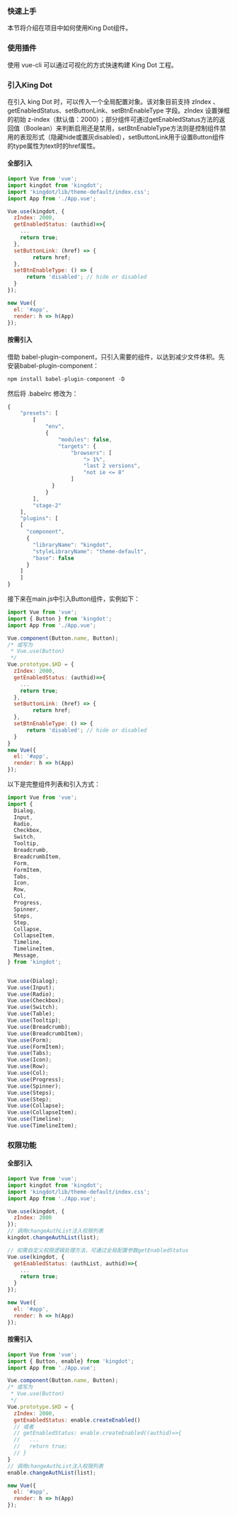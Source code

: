 ### 快速上手

本节将介绍在项目中如何使用King Dot组件。

### 使用插件

使用 vue-cli 可以通过可视化的方式快速构建 King Dot 工程。

### 引入King Dot

在引入 king Dot 时，可以传入一个全局配置对象。该对象目前支持 zIndex 、 getEnabledStatus、setButtonLink、setBtnEnableType 字段。zIndex 设置弹框的初始 z-index（默认值：2000）；部分组件可通过getEnabledStatus方法的返回值（Boolean）来判断启用还是禁用，setBtnEnableType方法则是控制组件禁用的表现形式（隐藏hide或置灰disabled），setButtonLink用于设置Button组件的type属性为text时的href属性。

#### 全部引入

```js
import Vue from 'vue';
import kingdot from 'kingdot';
import 'kingdot/lib/theme-default/index.css';
import App from './App.vue';

Vue.use(kingdot, {
  zIndex: 2000,
  getEnabledStatus: (authid)=>{
    ...
    return true;
  },
  setButtonLink: (href) => {
        return href;
  },
  setBtnEnableType: () => {
      return 'disabled'; // hide or disabled
  }
});

new Vue({
  el: '#app',
  render: h => h(App)
});
```

#### 按需引入

借助 babel-plugin-component，只引入需要的组件，以达到减少文件体积。先安装babel-plugin-component：

```js
npm install babel-plugin-component -D
```

然后将 .babelrc 修改为：

```js
{
    "presets": [
        [
            "env",
            {
                "modules": false,
                "targets": {
                    "browsers": [
                        "> 1%",
                        "last 2 versions",
                        "not ie <= 8"
                    ]
              }
            }
        ],
        "stage-2"
    ],
    "plugins": [
    [
      "component",
      {
        "libraryName": "kingdot",
        "styleLibraryName": "theme-default",
        "base": false
      }
    ]
    ]
}
```

接下来在main.js中引入Button组件，实例如下：

```js
import Vue from 'vue';
import { Button } from 'kingdot';
import App from './App.vue';

Vue.component(Button.name, Button);
/* 或写为
 * Vue.use(Button)
 */
Vue.prototype.$KD = {
  zIndex: 2000,
  getEnabledStatus: (authid)=>{
    ...
    return true;
  },
  setButtonLink: (href) => {
        return href;
  },
  setBtnEnableType: () => {
      return 'disabled'; // hide or disabled
  }
}
new Vue({
  el: '#app',
  render: h => h(App)
});

```

以下是完整组件列表和引入方式：

```js
import Vue from 'vue';
import {
  Dialog,
  Input,
  Radio,
  Checkbox,
  Switch,
  Tooltip,
  Breadcrumb,
  BreadcrumbItem,
  Form,
  FormItem,
  Tabs,
  Icon,
  Row,
  Col,
  Progress,
  Spinner,
  Steps,
  Step,
  Collapse,
  CollapseItem,
  Timeline,
  TimelineItem,
  Message,
} from 'kingdot';


Vue.use(Dialog);
Vue.use(Input);
Vue.use(Radio);
Vue.use(Checkbox);
Vue.use(Switch);
Vue.use(Table);
Vue.use(Tooltip);
Vue.use(Breadcrumb);
Vue.use(BreadcrumbItem);
Vue.use(Form);
Vue.use(FormItem);
Vue.use(Tabs);
Vue.use(Icon);
Vue.use(Row);
Vue.use(Col);
Vue.use(Progress);
Vue.use(Spinner);
Vue.use(Steps);
Vue.use(Step);
Vue.use(Collapse);
Vue.use(CollapseItem);
Vue.use(Timeline);
Vue.use(TimelineItem);

```
###  权限功能
#### 全部引入

```js
import Vue from 'vue';
import kingdot from 'kingdot';
import 'kingdot/lib/theme-default/index.css';
import App from './App.vue';

Vue.use(kingdot, {
  zIndex: 2000
});
// 调用changeAuthList注入权限列表
kingdot.changeAuthList(list);

// 如需自定义权限逻辑处理方法，可通过全局配置参数getEnabledStatus
Vue.use(kingdot, {
  getEnabledStatus: (authList, authid)=>{
    ...
    return true;
  }
});

new Vue({
  el: '#app',
  render: h => h(App)
});
```
#### 按需引入

```js
import Vue from 'vue';
import { Button, enable} from 'kingdot';
import App from './App.vue';

Vue.component(Button.name, Button);
/* 或写为
 * Vue.use(Button)
 */
Vue.prototype.$KD = {
  zIndex: 2000,
  getEnabledStatus: enable.createEnabled()
  // 或者
  // getEnabledStatus: enable.createEnabled((authid)=>{
  //   ...
  //   return true;
  // }
}
// 调用changeAuthList注入权限列表
enable.changeAuthList(list);

new Vue({
  el: '#app',
  render: h => h(App)
});

```
